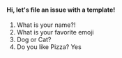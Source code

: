 #### Hi, let's file an issue with a template!
<!--- We can also make a comment that isn't seen if the user doesn't touch it -->


1. What is your name?!
2. What is your favorite emoji
3. Dog or Cat?
4. Do you like Pizza? Yes
